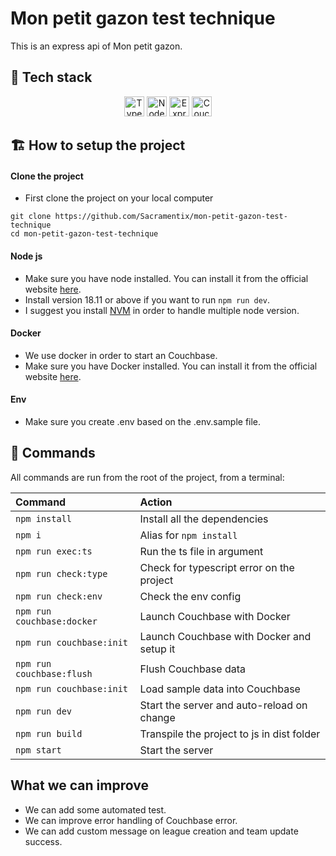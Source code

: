 # Mon petit gazon test technique

This is an express api of Mon petit gazon.

## 🚀 Tech stack

<p align="center">
	<a href="https://www.typescriptlang.org" title="Typescript"><img width=32 height=32 src="https://api.iconify.design/logos:typescript-icon.svg" alt="Typescript logo"></a>
  	<a href="https://nodejs.org" title="Node"><img width=32 height=32 src="https://api.iconify.design/logos:nodejs-icon.svg" alt="Node logo"></a>
  	<a href="https://expressjs.com" title="Express"><img width=32 height=32 src="https://api.iconify.design/skill-icons:expressjs-light.svg" alt="Express logo"></a>
 	<a href="https://www.couchbase.com" title="Couchbase"><img width=32 height=32 src="https://api.iconify.design/logos:couchbase.svg" alt="Couchbase logo"></a>
</p>

## 🏗️ How to setup the project

#### Clone the project

- First clone the project on your local computer
```
git clone https://github.com/Sacramentix/mon-petit-gazon-test-technique
cd mon-petit-gazon-test-technique
```

#### Node js

- Make sure you have node installed. You can install it from the official website [here](https://nodejs.org).
- Install version 18.11 or above if you want to run `npm run dev`.
- I suggest you install [NVM](https://github.com/nvm-sh/nvm) in order to handle multiple node version.

#### Docker

- We use docker in order to start an Couchbase.
- Make sure you have Docker installed. You can install it from the official website [here](https://www.docker.com).

#### Env

- Make sure you create .env based on the .env.sample file.

## 🧞 Commands

All commands are run from the root of the project, from a terminal:

| Command                   | Action                                       |
|:-----------------------   |:-------------------------------------------- |
| `npm install`             | Install all the dependencies                 |
| `npm i`                   | Alias for `npm install`                      |
| `npm run exec:ts`			| Run the ts file in argument				   |
| `npm run check:type`      | Check for typescript error on the project    |
| `npm run check:env`       | Check the env config                         |
| `npm run couchbase:docker`| Launch Couchbase with Docker                 |
| `npm run couchbase:init`  | Launch Couchbase with Docker and setup it	   |
| `npm run couchbase:flush` | Flush Couchbase data						   |
| `npm run couchbase:init`  | Load sample data into Couchbase              |
| `npm run dev`             | Start the server and auto-reload on change   |
| `npm run build`           | Transpile the project to js in dist folder   |
| `npm start`               | Start the server                             |

## What we can improve

- We can add some automated test.
- We can improve error handling of Couchbase error.
- We can add custom message on league creation and team update success.
